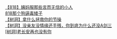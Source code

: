 [【818】姨妈服那些言而无信的小人](http://tieba.baidu.com/p/4841965876?see_lz=1&pn=)   
[818那个狗逼毒矮子](http://tieba.baidu.com/p/4842001181?see_lz=1&pn=)   
[【树洞】拿什么拯救你的节操](http://tieba.baidu.com/p/4841979316?see_lz=1&pn=)   
[【树洞】没亲友没情缘还手残，你到底为什么还没A剑三](http://tieba.baidu.com/p/4842018039?see_lz=1&pn=)   
[[树洞]老长安再也没有你](http://tieba.baidu.com/p/4841997247?see_lz=1&pn=)   
